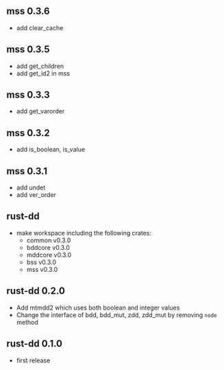 ## mss 0.3.6

- add clear_cache

## mss 0.3.5

- add get_children
- add get_id2 in mss

## mss 0.3.3

- add get_varorder

## mss 0.3.2

- add is_boolean, is_value

## mss 0.3.1

- add undet
- add ver_order

## rust-dd

- make workspace including the following crates:
    - common v0.3.0
    - bddcore v0.3.0
    - mddcore v0.3.0
    - bss v0.3.0
    - mss v0.3.0

## rust-dd 0.2.0

- Add mtmdd2 which uses both boolean and integer values
- Change the interface of bdd, bdd_mut, zdd, zdd_mut by removing `node` method

## rust-dd 0.1.0

- first release

